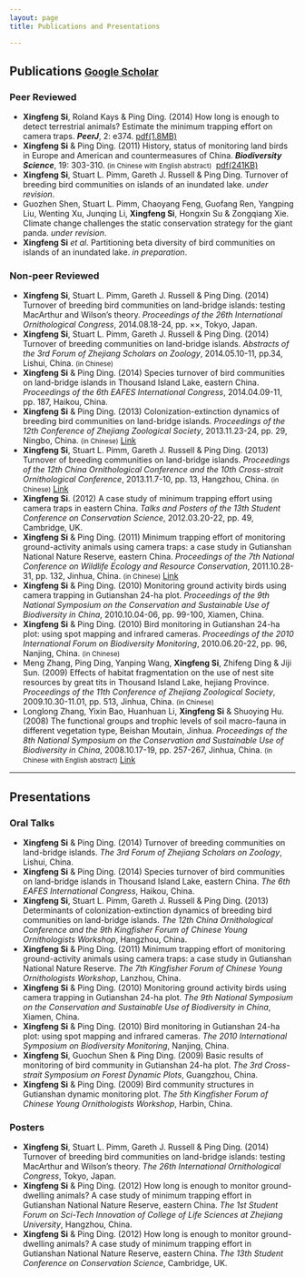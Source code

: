 ```yaml
---
layout: page
title: Publications and Presentations

---
```



## Publications <small>[**Google Scholar**](http://scholar.google.com/citations?user=wI1qfPsAAAAJ&hl=en)</small> 

### Peer Reviewed

-   **Xingfeng Si**, Roland Kays & Ping Ding. (2014) How long is enough to detect terrestrial animals? Estimate the minimum trapping effort on camera traps. ***PeerJ***, 2: e374. [pdf(1.8MB)](http://peerj.com/articles/374.pdf)
-   **Xingfeng Si** & Ping Ding. (2011) History, status of monitoring land birds in Europe and American and countermeasures of China. ***Biodiversity Science***, 19: 303-310. <small>(in Chinese with English abstract)</small>  [pdf(241KB)](http://www.biodiversity-science.net/CN/article/downloadArticleFile.do?attachType=PDF&id=9518)
-   **Xingfeng Si**, Stuart L. Pimm, Gareth J. Russell & Ping Ding. Turnover of breeding bird communities on islands of an inundated lake. *under revision*.
-   Guozhen Shen, Stuart L. Pimm, Chaoyang Feng, Guofang Ren, Yangping Liu, Wenting Xu, Junqing Li, **Xingfeng Si**, Hongxin Su & Zongqiang Xie. Climate change challenges the static conservation strategy for the giant panda. *under revision*.
-   **Xingfeng Si** *et al.* Partitioning beta diversity of bird communities on islands of an inundated lake. *in preparation*.

### Non-peer Reviewed

-   **Xingfeng Si**, Stuart L. Pimm, Gareth J. Russell & Ping Ding. (2014) Turnover of breeding bird communities on land-bridge islands: testing MacArthur and Wilson’s theory. *Proceedings of the 26th International Ornithological Congress*, 2014.08.18-24, pp. ××, Tokyo, Japan.
-   **Xingfeng Si**, Stuart L. Pimm, Gareth J. Russell & Ping Ding. (2014) Turnover of breeding communities on land-bridge islands. *Abstracts of the 3rd Forum of Zhejiang Scholars on Zoology*, 2014.05.10-11, pp.34, Lishui, China.  <small>(in Chinese)</small>
-   **Xingfeng Si** & Ping Ding. (2014) Species turnover of bird communities on land-bridge islands in Thousand Island Lake, eastern China. *Proceedings of the 6th EAFES International Congress*, 2014.04.09-11, pp. 187, Haikou, China.
-   **Xingfeng Si** & Ping Ding. (2013) Colonization-extinction dynamics of breeding bird communities on land-bridge islands. *Proceedings of the 12th Conference of Zhejiang Zoological Society*, 2013.11.23-24, pp. 29, Ningbo, China. <small>(in Chinese)</small> [Link](http://cpfd.cnki.com.cn/Article/CPFDTOTAL-ZJKX201311003044.htm)
-   **Xingfeng Si**, Stuart L. Pimm, Gareth J. Russell & Ping Ding. (2013) Turnover of breeding communities on land-bridge islands. *Proceedings of the 12th China Ornithological Conference and the 10th Cross-strait Ornithological Conference*, 2013.11.7-10, pp. 13, Hangzhou, China. <small>(in Chinese)</small> [Link](http://cpfd.cnki.com.cn/Article/CPFDTOTAL-ZJKX201311002019.htm)
-   **Xingfeng Si**. (2012) A case study of minimum trapping effort using camera traps in eastern China. *Talks and Posters of the 13th Student Conference on Conservation Science*, 2012.03.20-22, pp. 49, Cambridge, UK.
-   **Xingfeng Si** & Ping Ding. (2011) Minimum trapping effort of monitoring ground-activity animals using camera traps: a case study in Gutianshan National Nature Reserve, eastern China. *Proceedings of the 7th National Conference on Wildlife Ecology and Resource Conservation*, 2011.10.28-31, pp. 132, Jinhua, China. <small>(in Chinese)</small> [Link](http://cpfd.cnki.com.cn/Article/CPFDTOTAL-ZWRQ201110002152.htm)
-   **Xingfeng Si** & Ping Ding. (2010) Monitoring ground activity birds using camera trapping in Gutianshan 24-ha plot. *Proceedings of the 9th National Symposium on the Conservation and Sustainable Use of Biodiversity in China*, 2010.10.04-06, pp. 99-100, Xiamen, China.
-   **Xingfeng Si** & Ping Ding. (2010) Bird monitoring in Gutianshan 24-ha plot: using spot mapping and infrared cameras. *Proceedings of the 2010 International Forum on Biodiversity Monitoring*, 2010.06.20-22, pp. 96, Nanjing, China. <small>(in Chinese)</small>
-   Meng Zhang, Ping Ding, Yanping Wang, **Xingfeng Si**, Zhifeng Ding & Jiji Sun. (2009) Effects of habitat fragmentation on the use of nest site resources by great tits in Thousand Island Lake, hejiang Province. *Proceedings of the 11th Conference of Zhejiang Zoological Society*, 2009.10.30-11.01, pp. 513, Jinhua, China. <small>(in Chinese)</small>
-   Longlong Zhang, Yixin Bao, Huanhuan Li, **Xingfeng Si** & Shuoying Hu. (2008) The functional groups and trophic levels of soil macro-fauna in different vegetation type, Beishan Moutain, Jinhua. *Proceedings of the 8th National Symposium on the Conservation and Sustainable Use of Biodiversity in China*, 2008.10.17-19, pp. 257-267, Jinhua, China. <small>(in Chinese with English abstract)</small> [Link](http://d.wanfangdata.com.cn/Conference_7820627.aspx)


---

## Presentations

### Oral Talks

-    **Xingfeng Si** & Ping Ding. (2014) Turnover of breeding communities on land-bridge islands. *The 3rd Forum of Zhejiang Scholars on Zoology*, Lishui, China.
-   **Xingfeng Si** & Ping Ding. (2014) Species turnover of bird communities on land-bridge islands in Thousand Island Lake, eastern China. *The 6th EAFES International Congress*, Haikou, China.
-   **Xingfeng Si**, Stuart L. Pimm, Gareth J. Russell & Ping Ding. (2013) Determinants of colonization-extinction dynamics of breeding bird communities on land-bridge islands. *The 12th China Ornithological Conference and the 9th Kingfisher Forum of Chinese Young Ornithologists Workshop*, Hangzhou, China.
-   **Xingfeng Si** & Ping Ding. (2011) Minimum trapping effort of monitoring ground-activity animals using camera traps: a case study in Gutianshan National Nature Reserve. *The 7th Kingfisher Forum of Chinese Young Ornithologists Workshop*, Lanzhou, China.
-   **Xingfeng Si** & Ping Ding. (2010) Monitoring ground activity birds using camera trapping in Gutianshan 24-ha plot. *The 9th National Symposium on the Conservation and Sustainable Use of Biodiversity in China*, Xiamen, China.
-   **Xingfeng Si** & Ping Ding. (2010) Bird monitoring in Gutianshan 24-ha plot: using spot mapping and infrared cameras. *The 2010 International Symposium on Biodiversity Monitoring*, Nanjing, China.
-   **Xingfeng Si**, Guochun Shen & Ping Ding. (2009) Basic results of monitoring of bird community in Gutianshan 24-ha plot. *The 3rd Cross-strait Symposium on Forest Dynamic Plots*, Guangzhou, China.
-   **Xingfeng Si** & Ping Ding. (2009) Bird community structures in Gutianshan dynamic monitoring plot. *The 5th Kingfisher Forum of Chinese Young Ornithologists Workshop*, Harbin, China.

### Posters

-   **Xingfeng Si**, Stuart L. Pimm, Gareth J. Russell & Ping Ding. (2014) Turnover of breeding bird communities on land-bridge islands: testing MacArthur and Wilson’s theory. *The 26th International Ornithological Congress*, Tokyo, Japan.
-   **Xingfeng Si** & Ping Ding. (2012) How long is enough to monitor ground-dwelling animals? A case study of minimum trapping effort in Gutianshan National Nature Reserve, eastern China. *The 1st Student Forum on Sci-Tech Innovation of College of Life Sciences at Zhejiang University*, Hangzhou, China.
-   **Xingfeng Si** & Ping Ding. (2012) How long is enough to monitor ground-dwelling animals? A case study of minimum trapping effort in Gutianshan National Nature Reserve, eastern China. *The 13th Student Conference on Conservation Science*, Cambridge, UK.